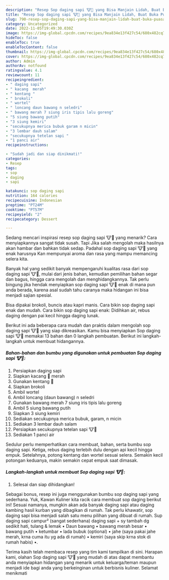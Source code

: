 ```yaml
---
description: "Resep Sop daging sapi 🐮🐄 yang Bisa Manjain Lidah, Buat Buka Puasa Lezat Sekali"
title: "Resep Sop daging sapi 🐮🐄 yang Bisa Manjain Lidah, Buat Buka Puasa Lezat Sekali"
slug: 790-resep-sop-daging-sapi-yang-bisa-manjain-lidah-buat-buka-puasa-lezat-sekali
category: Uncategorized
date: 2022-11-05T19:49:30.030Z
image: https://img-global.cpcdn.com/recipes/9ea834e13f427c54/680x482cq70/sop-daging-sapi-foto-resep-utama.jpg
hideToc: false
enableToc: true
enableTocContent: false
thumbnail: https://img-global.cpcdn.com/recipes/9ea834e13f427c54/680x482cq70/sop-daging-sapi-foto-resep-utama.jpg
cover: https://img-global.cpcdn.com/recipes/9ea834e13f427c54/680x482cq70/sop-daging-sapi-foto-resep-utama.jpg
author: Admin
authorAv: notfound
ratingvalue: 4.1
reviewcount: 11
recipeingredient:
- " daging sapi"
- " kacang  merah"
- " kentang "
- " brokoli"
- " wortel"
- " loncang daun bawang n seledri"
- " bawang merah 7 siung iris tipis lalu goreng"
- "5 siung bawang putih"
- "3 siung kemiri"
- "secukupnya merica bubuk garam n micin"
- "3 lembar dauh salam"
- "secukupnya tetelan sapi "
- "1 panci air"
recipeinstructions:

- "Sudah jadi dan siap dinikmati!"
categories:
- Resep
tags:
- sop
- daging
- sapi

katakunci: sop daging sapi 
nutrition: 164 calories
recipecuisine: Indonesian
preptime: "PT24M"
cooktime: "PT57M"
recipeyield: "2"
recipecategory: Dessert

---
```



Sedang mencari inspirasi resep sop daging sapi 🐮🐄 yang menarik? Cara menyiapkannya sangat tidak susah. Tapi Jika salah mengolah maka hasilnya akan hambar dan bahkan tidak sedap. Padahal sop daging sapi 🐮🐄 yang enak harusnya Kan mempunyai aroma dan rasa yang mampu memancing selera kita.


Banyak hal yang sedikit banyak mempengaruhi kualitas rasa dari sop daging sapi 🐮🐄, mulai dari jenis bahan, kemudian pemilihan bahan segar dan bagus, hingga cara mengolah dan menghidangkannya. Tak perlu bingung jika hendak menyiapkan sop daging sapi 🐮🐄 enak di mana pun anda berada, karena asal sudah tahu caranya maka hidangan ini bisa menjadi sajian spesial.

Bisa dipakai brokoli, buncis atau kapri manis. Cara bikin sop daging sapi enak dan mudah. Cara bikin sop daging sapi enak: Didihkan air, rebus daging dengan pai kecil hingga daging lunak.


Berikut ini ada beberapa cara mudah dan praktis dalam mengolah sop daging sapi 🐮🐄 yang siap dikreasikan. Kamu bisa menyiapkan Sop daging sapi 🐮🐄 memakai 13 bahan dan 0 langkah pembuatan. Berikut ini langkah-langkah untuk membuat hidangannya.

<!--inarticleads1-->

##### Bahan-bahan dan bumbu yang digunakan untuk pembuatan Sop daging sapi 🐮🐄:

1. Persiapkan  daging sapi
1. Siapkan  kacang 🥜 merah
1. Gunakan  kentang 🥔
1. Siapkan  brokoli
1. Ambil  wortel
1. Ambil  loncang (daun bawang) n seledri
1. Gunakan  bawang merah 7 siung iris tipis lalu goreng
1. Ambil 5 siung bawang putih
1. Siapkan 3 siung kemiri
1. Sediakan secukupnya merica bubuk, garam, n micin
1. Sediakan 3 lembar dauh salam
1. Persiapkan secukupnya tetelan sapi 🐮🐄
1. Sediakan 1 panci air


Sedulur perlu memperhatikan cara membuat, bahan, serta bumbu sop daging sapi. Ketiga, rebus daging terlebih dulu dengan api kecil hingga empuk. Setelahnya, potong kentang dan wortel sesuai selera. Semakin kecil potongan keduanya, makin semakin cepat empuk saat dimasak. 

<!--inarticleads2-->

##### Langkah-langkah untuk membuat Sop daging sapi 🐮🐄:


1. Selesai dan siap dihidangkan!

Sebagai bonus, resep ini juga menggunakan bumbu sop daging sapi yang sederhana. Yuk, Kawan Kuliner kita racik cara membuat sop daging berikut ini! Sesuai namanya, mungkin akan ada banyak daging sapi atau daging kambing hasil kurban yang dibagikan di rumah. Tak perlu khawatir, sop daging sapi bisa menjadi salah satu menu pilihan yang dibuat di rumah. Sup daging sapi campur² (sangat sederhana) daging sapi + sy tambah dg sedikit hati, tulang &amp; lemak • Daun bawang • bawang merah besar • bawang putih • ketumbar • lada bubuk (optional) • jahe (saya pakai jahe merah, krna cuma itu yg ada di rumah) • kemiri (saya skip krna stok di rumah habis) •. 

Terima kasih telah membaca resep yang tim kami tampilkan di sini. Harapan kami, olahan Sop daging sapi 🐮🐄 yang mudah di atas dapat membantu anda menyiapkan hidangan yang menarik untuk keluarga/teman maupun menjadi ide bagi anda yang berkeinginan untuk berbisnis kuliner. Selamat menikmati
